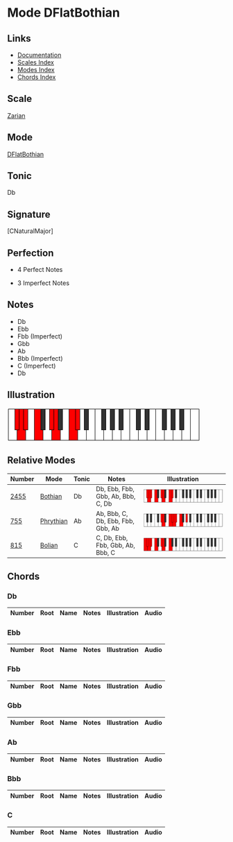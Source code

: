 # Mode DFlatBothian

## Links

- [Documentation](index.md)
- [Scales Index](Scales.md)
- [Modes Index](Modes.md)
- [Chords Index](Chords.md)

## Scale

[Zarian](ScaleZarian.md)

## Mode

[DFlatBothian](ModeDFlatBothian.md)

## Tonic

Db

## Signature

[CNaturalMajor]

## Perfection

 - 4 Perfect Notes

 - 3 Imperfect Notes

## Notes

- Db
- Ebb
- Fbb (Imperfect)
- Gbb
- Ab
- Bbb (Imperfect)
- C (Imperfect)
- Db

## Illustration

![DFlatBothian](ModeDFlatBothian.png)

## Relative Modes

| Number | Mode | Tonic | Notes | Illustration |
|--------|------|-------|-------|--------------|
| [2455](https://ianring.com/musictheory/scales/2455) | [Bothian](ModeBothian.md) | Db | Db, Ebb, Fbb, Gbb, Ab, Bbb, C, Db | ![DFlatBothian](ModeDFlatBothian.png) |
| [755](https://ianring.com/musictheory/scales/755) | [Phrythian](ModePhrythian.md) | Ab | Ab, Bbb, C, Db, Ebb, Fbb, Gbb, Ab | ![AFlatPhrythian](ModeAFlatPhrythian.png) |
| [815](https://ianring.com/musictheory/scales/815) | [Bolian](ModeBolian.md) | C | C, Db, Ebb, Fbb, Gbb, Ab, Bbb, C | ![CNaturalBolian](ModeCNaturalBolian.png) |

## Chords

### Db

| Number | Root | Name | Notes | Illustration | Audio |
|--------|------|------|-------|--------------|-------|

### Ebb

| Number | Root | Name | Notes | Illustration | Audio |
|--------|------|------|-------|--------------|-------|

### Fbb

| Number | Root | Name | Notes | Illustration | Audio |
|--------|------|------|-------|--------------|-------|

### Gbb

| Number | Root | Name | Notes | Illustration | Audio |
|--------|------|------|-------|--------------|-------|

### Ab

| Number | Root | Name | Notes | Illustration | Audio |
|--------|------|------|-------|--------------|-------|

### Bbb

| Number | Root | Name | Notes | Illustration | Audio |
|--------|------|------|-------|--------------|-------|

### C

| Number | Root | Name | Notes | Illustration | Audio |
|--------|------|------|-------|--------------|-------|


